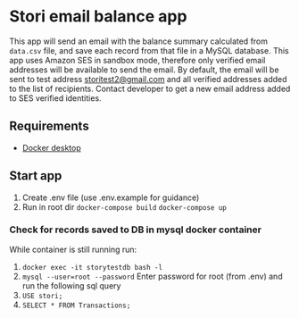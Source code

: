 # Stori email balance app

This app will send an email with the balance summary calculated from `data.csv` file, and save each record from that file in a MySQL database.
This app uses Amazon SES in sandbox mode, therefore only verified email addresses will be available to send the email. By default, the email will be sent to test address storitest2@gmail.com and all verified addresses added to the list of recipients.
Contact developer to get a new email address added to SES verified identities.

## Requirements

- [Docker desktop](https://docs.docker.com/desktop/)

## Start app

1. Create .env file (use .env.example for guidance)
2. Run in root dir
   `docker-compose build`
   `docker-compose up`

### Check for records saved to DB in mysql docker container

While container is still running run:

1. `docker exec -it storytestdb bash -l`
2. `mysql --user=root --password`
   Enter password for root (from .env) and run the following sql query
3. `USE stori;`
4. `SELECT * FROM Transactions;`
